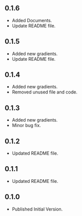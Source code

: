 ## 0.1.6

- Added Documents.
- Update README file.

## 0.1.5

- Added new gradients.
- Update README file.

## 0.1.4

- Added new gradients.
- Removed unused file and code.

## 0.1.3

- Added new gradients.
- Minor bug fix.

## 0.1.2

- Updated README file.

## 0.1.1

- Updated README file.

## 0.1.0

- Published Initial Version.

